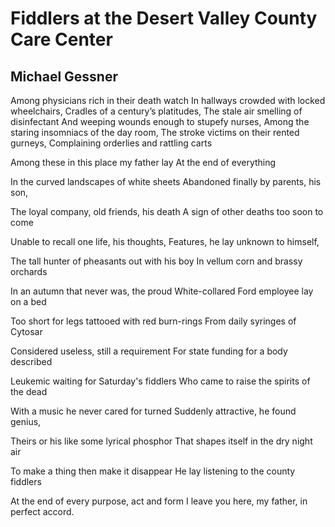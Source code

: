 # Fiddlers at the Desert Valley County Care Center
## Michael Gessner
Among physicians rich in their death watch
In hallways crowded with locked wheelchairs,
Cradles of a century’s platitudes,
The stale air smelling of disinfectant
And weeping wounds enough to stupefy nurses,
Among the staring insomniacs of the day room,
The stroke victims on their rented gurneys,
Complaining orderlies and rattling carts

Among these in this place my father lay
At the end of everything

In the curved landscapes of white sheets
Abandoned finally by parents, his son,

The loyal company, old friends, his death
A sign of other deaths too soon to come

Unable to recall one life, his thoughts,
Features, he lay unknown to himself,

The tall hunter of pheasants out with his boy
In vellum corn and brassy orchards

In an autumn that never was, the proud
White-collared Ford employee lay on a bed

Too short for legs tattooed with red burn-rings
From daily syringes of Cytosar

Considered useless, still a requirement
For state funding for a body described

Leukemic waiting for Saturday's fiddlers
Who came to raise the spirits of the dead

With a music he never cared for turned
Suddenly attractive, he found genius,

Theirs or his like some lyrical phosphor
That shapes itself in the dry night air

To make a thing then make it disappear
He lay listening to the county fiddlers

At the end of every purpose, act and form
I leave you here, my father, in perfect accord.